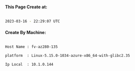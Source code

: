 
   
#### This Page Create at:

```bash

2023-03-16 - 22:29:07 UTC

```

#### Create By Machine:

```bash

Host Name : fv-az280-135

platform  : Linux-5.15.0-1034-azure-x86_64-with-glibc2.35

Ip Local  : 10.1.0.144

```

